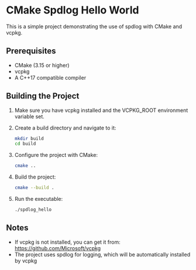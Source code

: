 # CMake Spdlog Hello World

This is a simple project demonstrating the use of spdlog with CMake and vcpkg.

## Prerequisites

- CMake (3.15 or higher)
- vcpkg
- A C++17 compatible compiler

## Building the Project

1. Make sure you have vcpkg installed and the VCPKG_ROOT environment variable set.

2. Create a build directory and navigate to it:
   ```bash
   mkdir build
   cd build
   ```

3. Configure the project with CMake:
   ```bash
   cmake ..
   ```

4. Build the project:
   ```bash
   cmake --build .
   ```

5. Run the executable:
   ```bash
   ./spdlog_hello
   ```

## Notes

- If vcpkg is not installed, you can get it from: https://github.com/Microsoft/vcpkg
- The project uses spdlog for logging, which will be automatically installed by vcpkg 